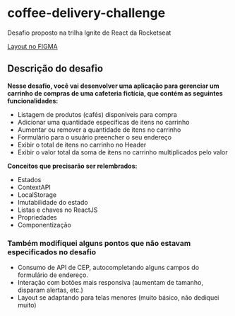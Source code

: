 # coffee-delivery-challenge

Desafio proposto na trilha Ignite de React da Rocketseat

[Layout no FIGMA](<https://www.figma.com/file/gGOCVYHoeqwgDfyP0VJ3op/Coffee-Delivery-(Copy)?node-id=0%3A1&t=ix9xhgQyE30bR7Q2-0>)

## Descrição do desafio

**Nesse desafio, você vai desenvolver uma aplicação para gerenciar um carrinho de compras de uma cafeteria fictícia, que contém as seguintes funcionalidades:**

- Listagem de produtos (cafés) disponíveis para compra
- Adicionar uma quantidade específicas de itens no carrinho
- Aumentar ou remover a quantidade de itens no carrinho
- Formulário para o usuário preencher o seu endereço
- Exibir o total de itens no carrinho no Header
- Exibir o valor total da soma de itens no carrinho multiplicados pelo valor

**Conceitos que precisarão ser relembrados:**

- Estados
- ContextAPI
- LocalStorage
- Imutabilidade do estado
- Listas e chaves no ReactJS
- Propriedades
- Componentização

### Também modifiquei alguns pontos que não estavam especificados no desafio

- Consumo de API de CEP, autocompletando alguns campos do formulário de endereço.
- Interação com botões mais responsiva (aumentam de tamanho, disparam alertas, etc.)
- Layout se adaptando para telas menores (muito básico, não dediquei muito)
